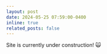 ```yaml
---
layout: post
date: 2024-05-25 07:59:00-0400
inline: true
related_posts: false
---
```


Site is currently under construction! :scream_cat:
